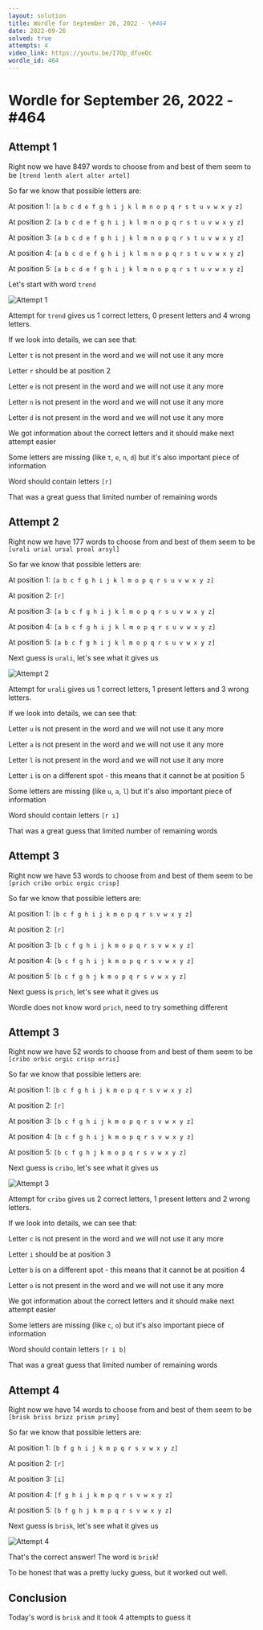 ```yaml
---
layout: solution
title: Wordle for September 26, 2022 - \#464
date: 2022-09-26
solved: true
attempts: 4
video_link: https://youtu.be/I7Op_dfueQc
wordle_id: 464
---
```


# Wordle for September 26, 2022 - \#464

## Attempt 1

Right now we have 8497 words to choose from and best of them seem to be `[trend lenth alert alter artel]`

So far we know that possible letters are:

At position 1: `[a b c d e f g h i j k l m n o p q r s t u v w x y z]`

At position 2: `[a b c d e f g h i j k l m n o p q r s t u v w x y z]`

At position 3: `[a b c d e f g h i j k l m n o p q r s t u v w x y z]`

At position 4: `[a b c d e f g h i j k l m n o p q r s t u v w x y z]`

At position 5: `[a b c d e f g h i j k l m n o p q r s t u v w x y z]`

Let's start with word `trend`

![Attempt 1](2022-09-26/attempt-1.png)

Attempt for `trend` gives us 1 correct letters, 0 present letters and 4 wrong letters.

If we look into details, we can see that:

Letter `t` is not present in the word and we will not use it any more

Letter `r` should be at position 2

Letter `e` is not present in the word and we will not use it any more

Letter `n` is not present in the word and we will not use it any more

Letter `d` is not present in the word and we will not use it any more

We got information about the correct letters and it should make next attempt easier

Some letters are missing (like `t`, `e`, `n`, `d`) but it's also important piece of information

Word should contain letters `[r]`

That was a great guess that limited number of remaining words



## Attempt 2

Right now we have 177 words to choose from and best of them seem to be `[urali urial ursal proal arsyl]`

So far we know that possible letters are:

At position 1: `[a b c f g h i j k l m o p q r s u v w x y z]`

At position 2: `[r]`

At position 3: `[a b c f g h i j k l m o p q r s u v w x y z]`

At position 4: `[a b c f g h i j k l m o p q r s u v w x y z]`

At position 5: `[a b c f g h i j k l m o p q r s u v w x y z]`

Next guess is `urali`, let's see what it gives us

![Attempt 2](2022-09-26/attempt-2.png)

Attempt for `urali` gives us 1 correct letters, 1 present letters and 3 wrong letters.

If we look into details, we can see that:

Letter `u` is not present in the word and we will not use it any more

Letter `a` is not present in the word and we will not use it any more

Letter `l` is not present in the word and we will not use it any more

Letter `i` is on a different spot - this means that it cannot be at position 5

Some letters are missing (like `u`, `a`, `l`) but it's also important piece of information

Word should contain letters `[r i]`

That was a great guess that limited number of remaining words



## Attempt 3

Right now we have 53 words to choose from and best of them seem to be `[prich cribo orbic orgic crisp]`

So far we know that possible letters are:

At position 1: `[b c f g h i j k m o p q r s v w x y z]`

At position 2: `[r]`

At position 3: `[b c f g h i j k m o p q r s v w x y z]`

At position 4: `[b c f g h i j k m o p q r s v w x y z]`

At position 5: `[b c f g h j k m o p q r s v w x y z]`

Next guess is `prich`, let's see what it gives us

Wordle does not know word `prich`, need to try something different

## Attempt 3

Right now we have 52 words to choose from and best of them seem to be `[cribo orbic orgic crisp orris]`

So far we know that possible letters are:

At position 1: `[b c f g h i j k m o p q r s v w x y z]`

At position 2: `[r]`

At position 3: `[b c f g h i j k m o p q r s v w x y z]`

At position 4: `[b c f g h i j k m o p q r s v w x y z]`

At position 5: `[b c f g h j k m o p q r s v w x y z]`

Next guess is `cribo`, let's see what it gives us

![Attempt 3](2022-09-26/attempt-3.png)

Attempt for `cribo` gives us 2 correct letters, 1 present letters and 2 wrong letters.

If we look into details, we can see that:

Letter `c` is not present in the word and we will not use it any more

Letter `i` should be at position 3

Letter `b` is on a different spot - this means that it cannot be at position 4

Letter `o` is not present in the word and we will not use it any more

We got information about the correct letters and it should make next attempt easier

Some letters are missing (like `c`, `o`) but it's also important piece of information

Word should contain letters `[r i b]`

That was a great guess that limited number of remaining words



## Attempt 4

Right now we have 14 words to choose from and best of them seem to be `[brisk briss brizz prism primy]`

So far we know that possible letters are:

At position 1: `[b f g h i j k m p q r s v w x y z]`

At position 2: `[r]`

At position 3: `[i]`

At position 4: `[f g h i j k m p q r s v w x y z]`

At position 5: `[b f g h j k m p q r s v w x y z]`

Next guess is `brisk`, let's see what it gives us

![Attempt 4](2022-09-26/attempt-4.png)

That's the correct answer! The word is `brisk`!

To be honest that was a pretty lucky guess, but it worked out well.

## Conclusion

Today's word is `brisk` and it took 4 attempts to guess it


